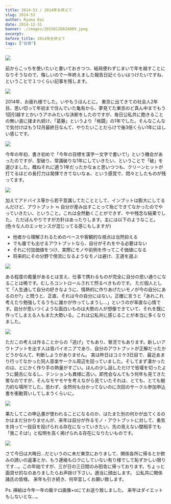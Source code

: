 ```yaml
---
title: 2014-53 / 2014年を終えて
slug: 2014-53
author: Ryoma Kai
date: 2014-12-31
banner: ./images/20150128024809.jpeg
excerpt: 
before_title: 2014年を終えて
tags: ["日常"]
---
```


![](./images/20150128024809.jpeg)

前からこっちを使いたいと書いておきつつ、結局使わずじまいで年を越すことになりそうなので、悔しいので一年終えました報告日記ぐらいはつけたいですね、ということで１つくらい記事を残します。

![](./images/20150128024837.jpeg)

2014年、お疲れ様でした。いやもうほんとに。
東京に出てきての社会人2年目、思い切って年初まで住んでいた亀有から、夢見てた東京のど真ん中までもう1回引越すとかいうアホみたいな決断をしたのですが、毎日公私共に飽きることの無い波に揉まれ続け、「葛藤」というより「格闘」の1年でした。そんなこんなで気付けばもう12月最終日なんて、やりたいことだらけで後3倍くらい1年にほしい感じです。

![](./images/20150128024901.jpeg)

今年の年初、書き初めで「今年の目標を漢字一文字で書いて!」という機会があったのですが、型破り、常識破りな1年にしていきたい、ということで「破」を選びました。概ねそれに適う1年だったかなぁと思いつつも、クリーンヒットが打てるほどの長打力は発揮できてないなぁ、という感覚で、悶々としたものが残ってます。

![](./images/20150128024913.jpeg)

加えてアドバイス等から若干意識してたこととして、インプットは膨大にしてるんだけど、アウトプット ≒ 自分が産み出すことって殆どできてなかったのでやっていきたい、ということ。これは全然動くことができず、やや残念な結果でした。
ただぼんやりですが方針はあったりします。主には以下のようなこと。
(色々な人のエッセンスが混じってる感じもしますが)

- 他者から理解されるためのベースや客観的な視点は当然抑える
- でも誰でも出せるアウトプットなら、自分がそれをやる必要はない
- それに付加価値をつけ、実際にモノや前例を作ってこそ価値になる
- 将来的にその分野で傍流になるようなモノは避け、王道を選ぶ

![](./images/20150128024938.jpeg)

ある程度の裁量があるとは言え、仕事で携わるものが完全に自分の思い通りになることは稀です。むしろコントロールされて然るべきものです。
ただ個人として「人生通して自分の好きなように、情熱的に作りあげたいモノが今の自分にあるのか?」と問うと、正直、それは今の自分にはない。正確に言うと「あれこれ考えたり勉強してるうちに誰かが作ってしまうし…」というのが率直な心情です。自分が思いつくような面白いものは大勢の人が想像できていて、それを既に作ってしまえる人もまた大勢いる。これは公私共に感じることが本当に多くなりました。

![](./images/20150128024951.jpeg)

ただこの考えは作ることからの「逃げ」でもあり、冒涜でもあります。新しいアウトプットを出す人は皆パイオニアであり、自分のアウトプットが正解だったかどうかなんて、判断しようがありません。
実は昨日はコミケ3日目で、最近あまり行ってなかった同人音楽サークル周辺を回っていました。そしてまず凄かったのは、とにかく作り手の熱量がすごい。ほんの少し話しただけで皆堰を切ったように饒舌になるし、テンションも異様に高い。即売会なんてもう何年も見てきた筈なのですが、そんなモヤモヤを考えながら見ていたそれは、とても、とても魅力的な場所でした。思わず、全然何も分かってないのに次回のサークル参加申込書を衝動買いしてしまうくらいに。

![](./images/20150128025006.jpeg)

果たしてこの申込書が使われることになるのか、はたまた別の何かが出てくるのかはまだ分かりませんが、来年は自分が作るモノ・アウトプットに対して、勇気を持って一投目を投げられる存在になっていきたい、先の見えない闇相手でも「我こそは!」と松明を高く掲げられる存在になりたいものです。

![](./images/20150128025016.jpeg)

さて今日は大晦日…だというのに未だ東京におりまして、関係各所に帰るとか飲みの誘いの返事とか、もう連絡もロクにしていない有り様でして恥ずかしい限りです…。この年始ですが、三が日の三日間のみ田舎に帰っております。ちょっと面貸せ的なのありましたらお声掛け下さい。適当に顔出します。
公私共に関係諸氏の皆様。
来年も引き続き、何卒宜しくお願い致します。

<YouTube youTubeId="mt7rGhAm2CY" />

Ps. 挿絵は今年一年の飯テロ画像+αにてお送り致しました。
来年はダイエットもしないとな…。
